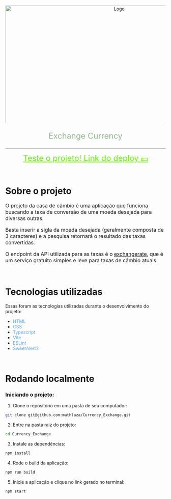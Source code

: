 <!-- PROJECT LOGO -->
<br />
<p align="center">
  <a href="https://currency-exchange-tau-ten.vercel.app/">
    <img src="exchange.gif" alt="Logo" width="700" height="370">
  </a>
  
  <p align="center" style="color:#8FBC8B; font-size:25px">
    Exchange Currency
    <br />
  </p>
</p>

<hr>

<p align="center">
  <!-- <span style="color:#66FF00; font-size:25px">Brinque</span> -->
<a href="https://currency-exchange-tau-ten.vercel.app/" style="color:#66FF00; font-size:25px">
    Teste o projeto! Link do deploy 💵
  </a>
   </p>

<br>

# Sobre o projeto

<div style="font-size:16px">

O projeto da casa de câmbio é uma aplicação que funciona buscando a taxa de conversão de uma moeda desejada para diversas outras.

Basta inserir a sigla da moeda desejada (geralmente composta de 3 caracteres) e a pesquisa retornará o resultado das taxas convertidas.

O endpoint da API utilizada para as taxas é o <a href="https://exchangerate.host/#/">exchangerate</a>, que é um serviço gratuito simples e leve para taxas de câmbio atuais.
</div>

<br>

# Tecnologias utilizadas

Essas foram as tecnologias utilizadas durante o desenvolvimento do projeto:

* <span style="color:#58a6ff">HTML</span>
* <span style="color:#58a6ff">CSS</span>
* <span style="color:#58a6ff">Typescript</span>
* <span style="color:#58a6ff">Vite</span>
* <span style="color:#58a6ff">ESLint</span>
* <span style="color:#58a6ff">SweetAlert2</span>

<br>

# Rodando localmente

### Iniciando o projeto:
1. Clone o repositório em uma pasta de seu computador:
```sh
git clone git@github.com:mathlaza/Currency_Exchange.git
```
2. Entre na pasta raiz do projeto:
```sh
cd Currency_Exchange
```
3. Instale as dependências:
```sh
npm install
```
4. Rode o build da aplicação:
```sh
npm run build
```
5. Inicie a aplicação e clique no link gerado no terminal:
```sh
npm start
```